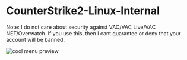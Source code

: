 # CounterStrike2-Linux-Internal

Note: I do not care about security against VAC/VAC Live/VAC NET/Overwatch. If you use this, then I cant guarantee or deny that your account will be banned.

![cool menu preview](https://r2.e-z.host/bb3dfc85-7f7f-4dcb-8b0b-3a4af0aa57e4/q14epooxano97yuqxb.png)

